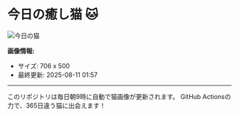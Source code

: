 # 今日の癒し猫 🐱

![今日の猫](https://cdn2.thecatapi.com/images/5d4.jpg)

**画像情報:**
- サイズ: 706 x 500
- 最終更新: 2025-08-11 01:57

---

このリポジトリは毎日朝9時に自動で猫画像が更新されます。
GitHub Actionsの力で、365日違う猫に出会えます！
